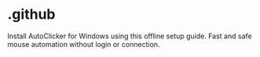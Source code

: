 # .github
Install AutoClicker for Windows using this offline setup guide. Fast and safe mouse automation without login or connection.
